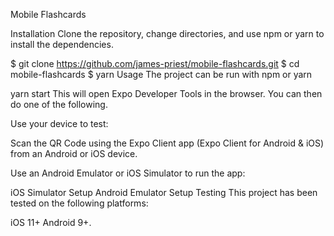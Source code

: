 Mobile Flashcards


Installation
Clone the repository, change directories, and use npm or yarn to install the dependencies.

$ git clone https://github.com/james-priest/mobile-flashcards.git
$ cd mobile-flashcards
$ yarn
Usage
The project can be run with npm or yarn

yarn start
This will open Expo Developer Tools in the browser. You can then do one of the following.

Use your device to test:

Scan the QR Code using the Expo Client app (Expo Client for Android & iOS) from an Android or iOS device.

Use an Android Emulator or iOS Simulator to run the app:

iOS Simulator Setup
Android Emulator Setup
Testing
This project has been tested on the following platforms:

iOS 11+
Android 9+.
